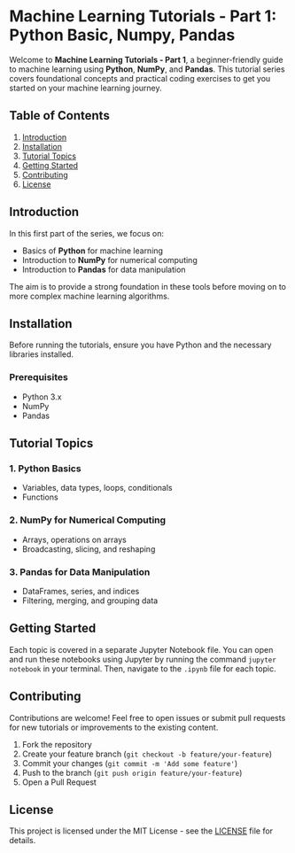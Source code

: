 # Machine Learning Tutorials - Part 1: Python Basic, Numpy, Pandas

Welcome to **Machine Learning Tutorials - Part 1**, a beginner-friendly guide to machine learning using **Python**, **NumPy**, and **Pandas**. This tutorial series covers foundational concepts and practical coding exercises to get you started on your machine learning journey.

## Table of Contents

1. [Introduction](#introduction)
2. [Installation](#installation)
3. [Tutorial Topics](#tutorial-topics)
4. [Getting Started](#getting-started)
5. [Contributing](#contributing)
6. [License](#license)

## Introduction

In this first part of the series, we focus on:
- Basics of **Python** for machine learning
- Introduction to **NumPy** for numerical computing
- Introduction to **Pandas** for data manipulation

The aim is to provide a strong foundation in these tools before moving on to more complex machine learning algorithms.

## Installation

Before running the tutorials, ensure you have Python and the necessary libraries installed.

### Prerequisites

- Python 3.x
- NumPy
- Pandas

## Tutorial Topics

### 1. Python Basics
- Variables, data types, loops, conditionals
- Functions

### 2. NumPy for Numerical Computing
- Arrays, operations on arrays
- Broadcasting, slicing, and reshaping

### 3. Pandas for Data Manipulation
- DataFrames, series, and indices
- Filtering, merging, and grouping data

## Getting Started

Each topic is covered in a separate Jupyter Notebook file. You can open and run these notebooks using Jupyter by running the command `jupyter notebook` in your terminal. Then, navigate to the `.ipynb` file for each topic.

## Contributing

Contributions are welcome! Feel free to open issues or submit pull requests for new tutorials or improvements to the existing content.

1. Fork the repository
2. Create your feature branch (`git checkout -b feature/your-feature`)
3. Commit your changes (`git commit -m 'Add some feature'`)
4. Push to the branch (`git push origin feature/your-feature`)
5. Open a Pull Request

## License

This project is licensed under the MIT License - see the [LICENSE](LICENSE) file for details.
